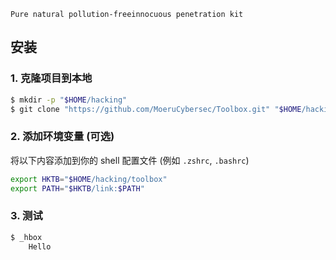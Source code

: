 `Pure natural pollution-freeinnocuous penetration kit`


## 安装

### 1. 克隆项目到本地

```bash
$ mkdir -p "$HOME/hacking"
$ git clone "https://github.com/MoeruCybersec/Toolbox.git" "$HOME/hacking/toolbox"
```

### 2. 添加环境变量 (可选)

将以下内容添加到你的 shell 配置文件 (例如 `.zshrc`, `.bashrc`)

```bash
export HKTB="$HOME/hacking/toolbox"
export PATH="$HKTB/link:$PATH"
```

### 3. 测试

```bash
$ _hbox
    Hello
```
